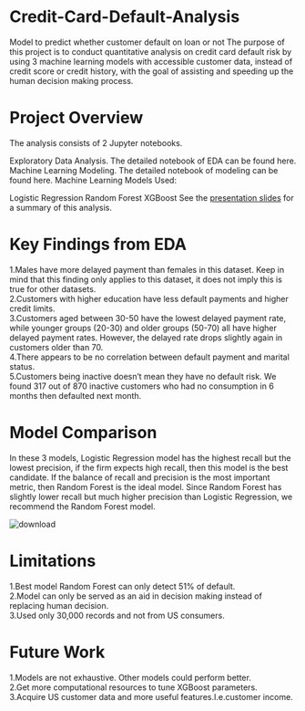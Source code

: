 # Credit-Card-Default-Analysis
Model to predict whether customer default on loan or not
The purpose of this project is to conduct quantitative analysis on credit card default risk by using 3 machine learning models with accessible customer data, instead of credit score or credit history, with the goal of assisting and speeding up the human decision making process.
# Project Overview
The analysis consists of 2 Jupyter notebooks.

Exploratory Data Analysis. The detailed notebook of EDA can be found here.
Machine Learning Modeling. The detailed notebook of modeling can be found here.
Machine Learning Models Used:

Logistic Regression
Random Forest
XGBoost
See the [presentation slides](https://github.com/jrdegbe/Credit-Card-Default-Analysis/blob/main/Credit-Card-Default-Prediction.pptx) for a summary of this analysis.

# Key Findings from EDA
1.Males have more delayed payment than females in this dataset. Keep in mind that this finding only applies to this dataset, it does not imply this is true for other datasets.\
2.Customers with higher education have less default payments and higher credit limits.\
3.Customers aged between 30-50 have the lowest delayed payment rate, while younger groups (20-30) and older groups (50-70) all have higher delayed payment rates. However, the delayed rate drops slightly again in customers older than 70.\
4.There appears to be no correlation between default payment and marital status.\
5.Customers being inactive doesn’t mean they have no default risk. We found 317 out of 870 inactive customers who had no consumption in 6 months then defaulted next month.



# Model Comparison
In these 3 models, Logistic Regression model has the highest recall but the lowest precision, if the firm expects high recall, then this model is the best candidate. If the balance of recall and precision is the most important metric, then Random Forest is the ideal model. Since Random Forest has slightly lower recall but much higher precision than Logistic Regression, we recommend the Random Forest model.

![download](https://user-images.githubusercontent.com/86865912/153705551-fa210ef2-c18f-4631-8e4f-04a5ebe6269b.png)

# Limitations
1.Best model Random Forest can only detect 51% of default.\
2.Model can only be served as an aid in decision making instead of replacing human decision.\
3.Used only 30,000 records and not from US consumers.


# Future Work
1.Models are not exhaustive. Other models could perform better.\
2.Get more computational resources to tune XGBoost parameters.\
3.Acquire US customer data and more useful features.I.e.customer income.
